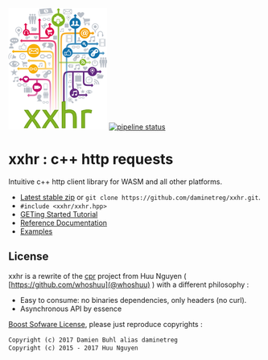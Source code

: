 ![xxhr logo](./doc/logo.png)
[![pipeline status](https://git.lecbna.org/daminetreg/xxhr/badges/feature/beast-for-nonweb-platforms/pipeline.svg)](https://git.lecbna.org/daminetreg/xxhr/commits/feature/beast-for-nonweb-platforms)

# xxhr : c++ http requests
Intuitive c++ http client library for WASM and all other platforms.

* [Latest stable zip](https://github.com/daminetreg/xxhr/archive/master.zip) or `git clone https://github.com/daminetreg/xxhr.git`.
* `#include <xxhr/xxhr.hpp>`
* [GETing Started Tutorial](https://daminetreg.github.io/xxhr/html/getting-started-cpp.html)
* [Reference Documentation](https://daminetreg.github.io/xxhr/html/namespacexxhr.html)
* [Examples](https://daminetreg.github.io/xxhr/html/pages.html)

## License
xxhr is a rewrite of the [cpr](https://github.com/whoshuu/cpr) project from Huu Nguyen ( [https://github.com/whoshuu](@whoshuu) ) with a different philosophy :
  - Easy to consume: no binaries dependencies, only headers (no curl).
  - Asynchronous API by essence

[Boost Sofware License](./LICENSE.md), please just reproduce copyrights : 

```
Copyright (c) 2017 Damien Buhl alias daminetreg
Copyright (c) 2015 - 2017 Huu Nguyen
```
